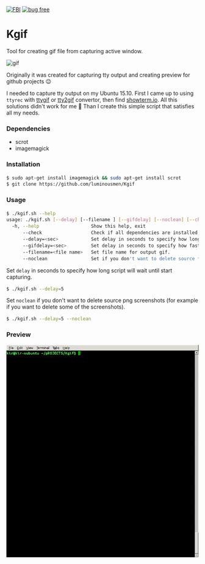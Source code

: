 [![FBI](https://img.shields.io/badge/%F0%9F%95%B5-FBI%20checked-green.svg)](https://www.fbi.gov/)
[![bug free](https://img.shields.io/badge/%F0%9F%90%9B-bug%20free-green.svg)](https://en.wikipedia.org/wiki/Software_bug)

Kgif
======

Tool for creating gif file from capturing active window.

![gif](https://camo.githubusercontent.com/38df9b507042dded48415dbb5a5a3c4966ea324c/687474703a2f2f692e696d6775722e636f6d2f3965743864614e2e6a7067)

Originally it was created for capturing tty output and creating preview for github projects :wink:


I needed to capture tty output on my Ubuntu 15.10. First I came up to using ```ttyrec``` with [ttygif](https://github.com/icholy/ttygif) or [tty2gif](https://bitbucket.org/antocuni/tty2gif) convertor, then find [showterm.io](http://showterm.io/). All this solutions didn't work for me :grimacing: Than I create this simple script that satisfies all my needs.

### Dependencies

* scrot
* imagemagick


### Installation

```bash
$ sudo apt-get install imagemagick && sudo apt-get install scrot
$ git clone https://github.com/luminousmen/Kgif
```

### Usage

```bash
$ ./kgif.sh --help
usage: ./kgif.sh [--delay] [--filename ] [--gifdelay] [--noclean] [--check] [-h]
  -h, --help                   Show this help, exit
      --check                  Check if all dependencies are installed, exit
      --delay=<sec>            Set delay in seconds to specify how long script will wait until start capturing.
      --gifdelay=<sec>         Set delay in seconds to specify how fast images appears in gif.
      --filename=<file name>   Set file name for output gif.
      --noclean                Set if you don't want to delete source *.png screenshots.

```


Set ```delay``` in seconds to specify how long script will wait until start capturing.
```bash
$ ./kgif.sh --delay=5
```

Set ```noclean``` if you don't want to delete source png screenshots (for example if you want to delete some of the screenshots).
```bash
$ ./kgif.sh --delay=5 --noclean
```

### Preview

![preview](terminal.gif)
